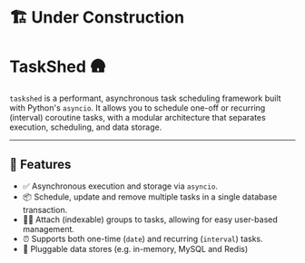 # 🏗️ Under Construction 


# TaskShed 🛖

`taskshed` is a performant, asynchronous task scheduling framework built with Python's `asyncio`. It allows you to schedule one-off or recurring (interval) coroutine tasks, with a modular architecture that separates execution, scheduling, and data storage.

---

## 🚀 Features

- ✅ Asynchronous execution and storage via `asyncio`.
- 📦 Schedule, update and remove multiple tasks in a single database transaction.
- 🙋‍♂️ Attach (indexable) groups to tasks, allowing for easy user-based management.
- ⏰ Supports both one-time (`date`) and recurring (`interval`) tasks.
- 🧱 Pluggable data stores (e.g. in-memory, MySQL and Redis)

